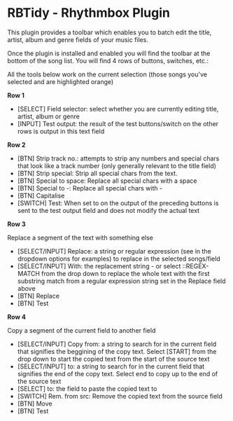 RBTidy - Rhythmbox Plugin
=========================

This plugin provides a toolbar which enables you to batch edit the title, artist, album and genre fields of your music files.

Once the plugin is installed and enabled you will find the toolbar at the bottom of the song list. You will find 4 rows of buttons, switches, etc.:

All the tools below work on the current selection (those songs you've selected and are highlighted orange)

__Row 1__

- [SELECT] Field selector: select whether you are currently editing title, artist, album or genre
- [INPUT] Test output: the result of the test buttons/switch on the other rows is output in this text field

__Row 2__

- [BTN] Strip track no.: attempts to strip any numbers and special chars that look like a track number (only generally relevant to the title field)
- [BTN] Strip special: Strip all special chars from the text. 
- [BTN] Special to space: Replace all special chars with a space
- [BTN] Special to -: Replace all special chars with -
- [BTN] Capitalise
- [SWITCH] Test: When set to on the output of the preceding buttons is sent to the test output field and does not modify the actual text

__Row 3__

Replace a segment of the text with something else

- [SELECT/INPUT] Replace: a string or regular expression (see in the dropdown options for examples) to replace in the selected songs/field
- [SELECT/INPUT] With: the replacement string - or select ::REGEX-MATCH from the drop down to replace the whole text with the first substring match from a regular expression string set in the Replace field above
- [BTN] Replace
- [BTN] Test

__Row 4__

Copy a segment of the current field to another field

- [SELECT/INPUT] Copy from: a string to search for in the current field that signifies the beggining of the copy text. Select [START] from the drop down to start the copied text from the start of the source text
- [SELECT/INPUT] to: a string to search for in the current field that signifies the end of the copy text. Select end to copy up to the end of the source text
- [SELECT] to: the field to paste the copied text to
- [SWITCH] Rem. from src: Remove the copied text from the source field
- [BTN] Move
- [BTN] Test
